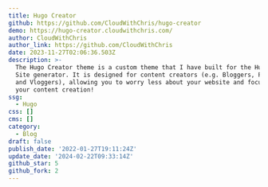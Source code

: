 ```yaml
---
title: Hugo Creator
github: https://github.com/CloudWithChris/hugo-creator
demo: https://hugo-creator.cloudwithchris.com/
author: CloudWithChris
author_link: https://github.com/CloudWithChris
date: 2023-11-27T02:06:36.503Z
description: >-
  The Hugo Creator theme is a custom theme that I have built for the Hugo Static
  Site generator. It is designed for content creators (e.g. Bloggers, Podcasters
  and Vloggers), allowing you to worry less about your website and focus more on
  your content creation!
ssg:
  - Hugo
css: []
cms: []
category:
  - Blog
draft: false
publish_date: '2022-01-27T19:11:24Z'
update_date: '2024-02-22T09:33:14Z'
github_star: 5
github_fork: 2
---
```


